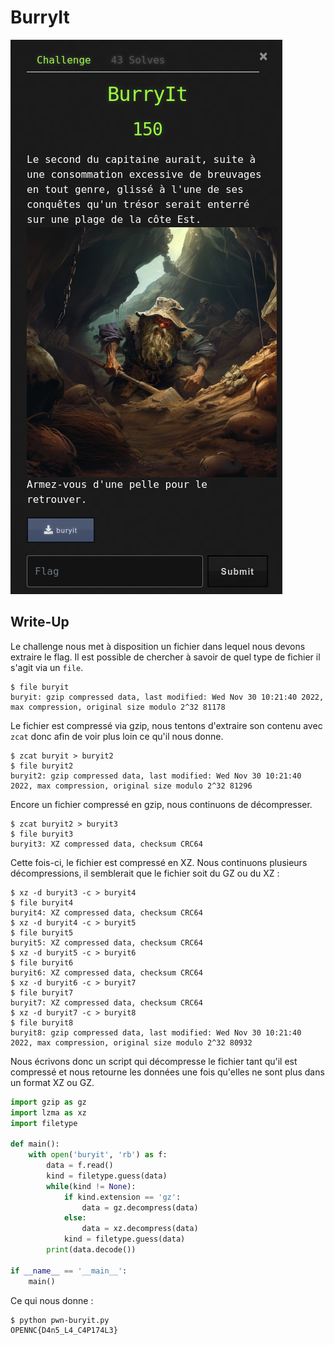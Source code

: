 # BurryIt

![burryit](burryit.png)

## Write-Up

Le challenge nous met à disposition un fichier dans lequel nous devons extraire le flag.
Il est possible de chercher à savoir de quel type de fichier il s'agit via un `file`.

```
$ file buryit
buryit: gzip compressed data, last modified: Wed Nov 30 10:21:40 2022, max compression, original size modulo 2^32 81178
```

Le fichier est compressé via gzip, nous tentons d'extraire son contenu avec `zcat` donc afin de voir plus loin ce qu'il nous donne.

```
$ zcat buryit > buryit2
$ file buryit2
buryit2: gzip compressed data, last modified: Wed Nov 30 10:21:40 2022, max compression, original size modulo 2^32 81296
```

Encore un fichier compressé en gzip, nous continuons de décompresser.

```
$ zcat buryit2 > buryit3
$ file buryit3
buryit3: XZ compressed data, checksum CRC64
```

Cette fois-ci, le fichier est compressé en XZ. Nous continuons plusieurs décompressions, il semblerait que le fichier soit du GZ ou du XZ :

```
$ xz -d buryit3 -c > buryit4
$ file buryit4
buryit4: XZ compressed data, checksum CRC64
$ xz -d buryit4 -c > buryit5
$ file buryit5
buryit5: XZ compressed data, checksum CRC64
$ xz -d buryit5 -c > buryit6
$ file buryit6
buryit6: XZ compressed data, checksum CRC64
$ xz -d buryit6 -c > buryit7
$ file buryit7
buryit7: XZ compressed data, checksum CRC64
$ xz -d buryit7 -c > buryit8
$ file buryit8
buryit8: gzip compressed data, last modified: Wed Nov 30 10:21:40 2022, max compression, original size modulo 2^32 80932
```

Nous écrivons donc un script qui décompresse le fichier tant qu'il est compressé et nous retourne les données une fois qu'elles ne sont plus dans un format XZ ou GZ.

```python
import gzip as gz
import lzma as xz
import filetype

def main():
    with open('buryit', 'rb') as f:
        data = f.read()
        kind = filetype.guess(data)
        while(kind != None):
            if kind.extension == 'gz':
                data = gz.decompress(data)
            else:
                data = xz.decompress(data)
            kind = filetype.guess(data)
        print(data.decode())

if __name__ == '__main__':
    main()
```

Ce qui nous donne :

```
$ python pwn-buryit.py
OPENNC{D4n5_L4_C4P174L3}
```
